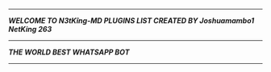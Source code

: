 -----------

***WELCOME TO N3tKîng-MD PLUGINS LIST CREATED BY Joshuamambo1 NetKing 263***

-----------

***THE WORLD BEST WHATSAPP BOT***

----------
